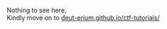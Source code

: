 Nothing to see here,  
Kindly move on to [deut-erium.github.io/ctf-tutorials/](deut-erium.github.io/ctf-tutorials/)
